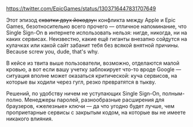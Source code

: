 ﻿https://twitter.com/EpicGames/status/1303716447831707649

Этот эпизод <s>схватки двух йокодзун</s> конфликта между Apple и Epic Games, безотносительно всего прочего — отличное напоминание, что Single Sign-On в интернете использовать нельзя: нигде, никогда, ни на каких сервисах. Неизвестно, какие ещё гиганты внезапно сойдутся на кулачках или какой сайт забанит тебя без всякой внятной причины. Because screw you, dude, that's why.

В кейсе из твита выше пользователи, возможно, отделаются малой кровью, а вот если вашу учетку заблокирует что-то вроде Google — ситуация вполне может оказаться критической: куча сервисов, на которые вы ходили через гугл, резко превратятся в тыкву.

Решений, по удобству ничем не уступающих Single Sign-On, полным-полно. Менеджеры паролей, разнообразные расширения для браузеров, «железные» ключи — да что угодно будет лучше, чем проприетарные сервисы с закрытым кодом, на которые вы не имеете никакого влияния.